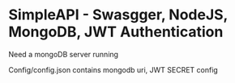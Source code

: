 # SimpleAPI - Swasgger, NodeJS, MongoDB, JWT Authentication
Need a mongoDB server running

Config/config.json contains mongodb uri, JWT SECRET config
